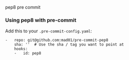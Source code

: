 pep8 pre commit

### Using pep8 with pre-commit

Add this to your `.pre-commit-config.yaml`:

    -   repo: git@github.com:mad01/pre-commit-pep8
        sha: ''  # Use the sha / tag you want to point at
        hooks:
        -   id: pep8
